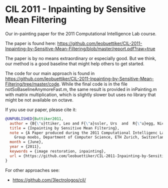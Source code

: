 CIL 2011 - Inpainting by Sensitive Mean Filtering
===============================================

Our in-painting paper for the 2011 Computational Intelligence Lab course. 

The paper is found here: https://github.com/leobuettiker/CIL-2011-Inpainting-by-Sensitive-Mean-Filtering/blob/master/report.pdf?raw=true

The paper is by no means extraordinary or especially good. But we think, our method is a good baseline that might help others to get started.

The code for our main approach is found in https://github.com/leobuettiker/CIL-2011-Inpainting-by-Sensitive-Mean-Filtering/tree/master/code. While the final code is in the file notSoBaselineAnymoreFast.m, the same result is provided in inPainting.m with matrix multiplication, which is slightly slower but uses no library that might be not available on octave.

If you use our paper, please cite it:

```bibtex
@UNPUBLISHED{Buttiker2011,
  author = {B{\"u}ttiker, Leo and F{\"a}ssler, Urs  and  R{\"u}egg, Nicolas},
  title = {Inpainting by Sensitive Mean Filtering},
  note = {A Paper produced during the 2011 Computational Intelligenc Lab course,
	Group moebs, Department of Computer Science, ETH Zurich, Switzerland},
  month = {June},
  year = {2011},
  keywords = {image restoration, inpainting},
  url = {https://github.com/leobuettiker/CIL-2011-Inpainting-by-Sensitive-Mean-Filtering/blob/master/report.pdf?raw=true}
}
```

For other approaches see:
* https://github.com/3lectrologos/cil/
